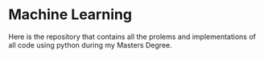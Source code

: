 # Machine Learning
Here is the repository that contains all the prolems and implementations of all code using python during my Masters Degree. 
